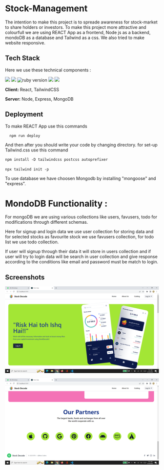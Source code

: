 
# Stock-Management

The intention to make this project is to spreade awareness for 
 stock-market to share holders or investors. To make this project
 more attractive and colourfull we are using REACT App
  as a frontend, Node js as a backend, mondoDB as a 
  database and Tailwind as a css. We also tried to make website responsive.

  
## Tech Stack

Here we use these technical components :

<img src="https://img.shields.io/badge/React-v18.1.0-brightgreen">

<img src="https://img.shields.io/badge/Node-v16.15.0-yellow">
<img src="https://img.shields.io/badge/Tailwind-v3.0.24-blue" alt="ruby version">
<img src="https://img.shields.io/badge/Mongodb-v12.2.0-orange">
<img src="https://img.shields.io/badge/Express-4.18.1-lightgrey">

**Client:** React,  TailwindCSS

**Server:** Node, Express, MongoDB


## Deployment

To make REACT App use this commands

```bash
  npm run deploy
```

And then after you should write your code by changing directory. for set-up Tailwind.css use this command

```
npm install -D tailwindcss postcss autoprefixer

npx tailwind init -p
```
To use database we have choosen Mongodb by installing "mongoose"
and "express".

# MondoDB Functionality : 

For mongoDB we are using various collections like users, favusers,
todo for modifications 
through different schemas. 

Here for signup and login data we use user collection for storing data and for
selected stocks as favourite stock we use favusers collection,
for todo list we use todo collection.

If user will signup through their data it will store in users collection and
if user will try to login data will be search in user collection 
and give response according to the conditions like email and password
must be match to login.
## Screenshots

![App Screenshot](./public/ss1.png)





![App Screenshot](./public/ss2.png)

